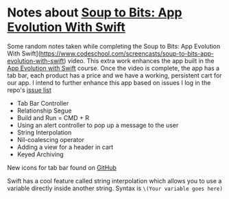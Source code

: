 # Notes about [Soup to Bits: App Evolution With Swift](https://www.codeschool.com/screencasts/soup-to-bits-app-evolution-with-swift)

Some random notes taken while completing the Soup to Bits: App Evolution With Swift](https://www.codeschool.com/screencasts/soup-to-bits-app-evolution-with-swift) video. This extra work enhances the app built in the [App Evolution with Swift](https://www.codeschool.com/courses/app-evolution-with-swift) course. Once the video is complete, the app has a tab bar, each product has a price and we have a working, persistent cart for our app. I intend to further enhance this app based on issues I log in the repo's [issue list](https://github.com/AndrewJByrne/GoodAsOldPhones-Swift/issues)

* Tab Bar Controller
* Relationship Segue
* Build and Run = CMD + R
* Using an alert controller to pop up a message to the user
* String Interpolation
* Nil-coalescing operator
* Adding a view for a header in cart
* Keyed Archiving

 New icons for tab bar found on [GitHub](https://github.com/codeschool/AppEvolutionWithSwiftDemo/tree/master/Image%20Files)


Swift has a cool feature called string interpolation which allows you to use a variable directly inside another string. Syntax is `\(Your variable goes here)`



